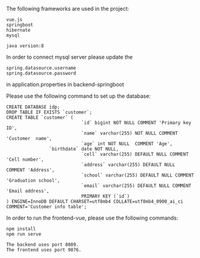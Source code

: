 The following frameworks are used in the project:

```
vue.js
springboot
hibernate
mysql
```
```
java version:8
```

In order to connect mysql server please update the 
```
spring.datasource.username
spring.datasource.password
```
in application.properties in backend-springboot

Please use the following command to set up the database: 

```
CREATE DATABASE idp;
DROP TABLE IF EXISTS `customer`;
CREATE TABLE `customer` (
                            `id` bigint NOT NULL COMMENT 'Primary key ID',
                            `name` varchar(255) NOT NULL COMMENT 'Customer  name',
                            `age` int NOT NULL  COMMENT 'Age',
			    `birthdate` date NOT NULL,
                            `cell` varchar(255) DEFAULT NULL COMMENT 'Cell number',
                            `address` varchar(255) DEFAULT NULL COMMENT 'Address',
                            `school` varchar(255) DEFAULT NULL COMMENT 'Graduation school',
                            `email` varchar(255) DEFAULT NULL COMMENT 'Email address',
                            PRIMARY KEY (`id`)
) ENGINE=InnoDB DEFAULT CHARSET=utf8mb4 COLLATE=utf8mb4_0900_ai_ci COMMENT='Customer info table';
```

In order to run the frontend-vue, please use the following commands:
```
npm install
npm run serve
```
```
The backend uses port 8089.
The frontend uses port 9876.
```
